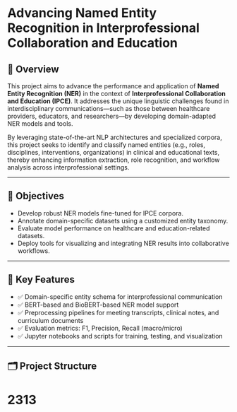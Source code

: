 # Advancing Named Entity Recognition in Interprofessional Collaboration and Education

## 📘 Overview

This project aims to advance the performance and application of **Named Entity Recognition (NER)** in the context of **Interprofessional Collaboration and Education (IPCE)**. It addresses the unique linguistic challenges found in interdisciplinary communications—such as those between healthcare providers, educators, and researchers—by developing domain-adapted NER models and tools.

By leveraging state-of-the-art NLP architectures and specialized corpora, this project seeks to identify and classify named entities (e.g., roles, disciplines, interventions, organizations) in clinical and educational texts, thereby enhancing information extraction, role recognition, and workflow analysis across interprofessional settings.

---

## 🎯 Objectives

- Develop robust NER models fine-tuned for IPCE corpora.
- Annotate domain-specific datasets using a customized entity taxonomy.
- Evaluate model performance on healthcare and education-related datasets.
- Deploy tools for visualizing and integrating NER results into collaborative workflows.

---

## 🧠 Key Features

- ✅ Domain-specific entity schema for interprofessional communication  
- ✅ BERT-based and BioBERT-based NER model support  
- ✅ Preprocessing pipelines for meeting transcripts, clinical notes, and curriculum documents  
- ✅ Evaluation metrics: F1, Precision, Recall (macro/micro)  
- ✅ Jupyter notebooks and scripts for training, testing, and visualization

---

## 🗂️ Project Structure

# 2313
